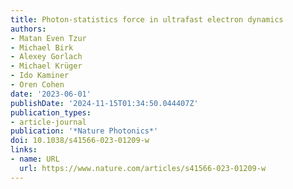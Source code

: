 ```yaml
---
title: Photon-statistics force in ultrafast electron dynamics
authors:
- Matan Even Tzur
- Michael Birk
- Alexey Gorlach
- Michael Krüger
- Ido Kaminer
- Oren Cohen
date: '2023-06-01'
publishDate: '2024-11-15T01:34:50.044407Z'
publication_types:
- article-journal
publication: '*Nature Photonics*'
doi: 10.1038/s41566-023-01209-w
links:
- name: URL
  url: https://www.nature.com/articles/s41566-023-01209-w
---
```

